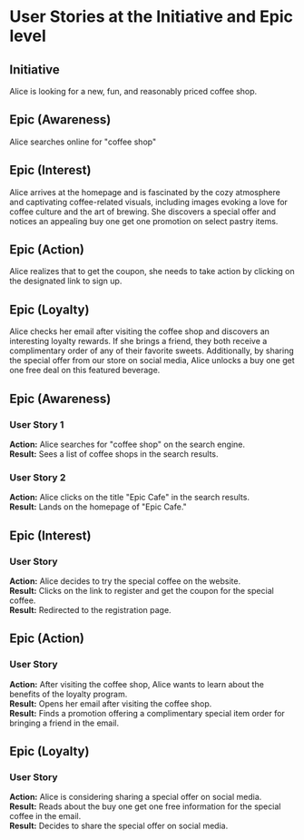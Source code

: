 # User Stories at the Initiative and Epic level

## Initiative
Alice is looking for a new, fun, and reasonably priced coffee shop.

## Epic (Awareness)
Alice searches online for "coffee shop"

## Epic (Interest)
Alice arrives at the homepage and is fascinated by the cozy atmosphere and captivating coffee-related visuals, including images evoking a love for coffee culture and the art of brewing. She discovers a special offer and notices an appealing buy one get one promotion on select pastry items.

## Epic (Action)
Alice realizes that to get the coupon, she needs to take action by clicking on the designated link to sign up.

## Epic (Loyalty)
Alice checks her email after visiting the coffee shop and discovers an interesting loyalty rewards. If she brings a friend, they both receive a complimentary order of any of their favorite sweets. Additionally, by sharing the special offer from our store on social media, Alice unlocks a buy one get one free deal on this featured beverage.

## Epic (Awareness)
### User Story 1
**Action:** Alice searches for "coffee shop" on the search engine.  
**Result:** Sees a list of coffee shops in the search results.

### User Story 2
**Action:** Alice clicks on the title "Epic Cafe" in the search results.  
**Result:** Lands on the homepage of "Epic Cafe."

## Epic (Interest)
### User Story
**Action:** Alice decides to try the special coffee on the website.  
**Result:** Clicks on the link to register and get the coupon for the special coffee.  
**Result:** Redirected to the registration page.

## Epic (Action)
### User Story
**Action:** After visiting the coffee shop, Alice wants to learn about the benefits of the loyalty program.  
**Result:** Opens her email after visiting the coffee shop.  
**Result:** Finds a promotion offering a complimentary special item order for bringing a friend in the email.

## Epic (Loyalty)
### User Story
**Action:** Alice is considering sharing a special offer on social media.  
**Result:** Reads about the buy one get one free information for the special coffee in the email.  
**Result:** Decides to share the special offer on social media.  